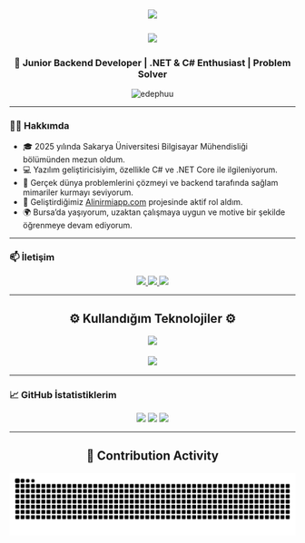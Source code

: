 <h1 align="center">
  <img src="https://readme-typing-svg.herokuapp.com/?font=Righteous&size=35&center=true&vCenter=true&width=500&height=70&duration=4000&lines=Hi+There!+👋;+I'm+Metehan+Dündar;" />
</h1>

<div id="header" align="center">
  <img src="https://y.yarn.co/04fa23b4-5567-47da-b30b-8ac529d45d19_text.gif" width="350"/>
</div>

<h3 align="center">🧠 Junior Backend Developer | .NET & C# Enthusiast | Problem Solver</h3>

<div align="center">
  <img src="https://komarev.com/ghpvc/?username=edephuu&label=Profile%20views&color=0e75b6&style=flat" alt="edephuu" />
</div>

---

### 🧑‍💻 Hakkımda

- 🎓 2025 yılında Sakarya Üniversitesi Bilgisayar Mühendisliği bölümünden mezun oldum.  
- 💻 Yazılım geliştiricisiyim, özellikle C# ve .NET Core ile ilgileniyorum.  
- 🧩 Gerçek dünya problemlerini çözmeyi ve backend tarafında sağlam mimariler kurmayı seviyorum.  
- 🚀 Geliştirdiğimiz [Alinirmiapp.com](https://alinirmiapp.com) projesinde aktif rol aldım.  
- 🌍 Bursa’da yaşıyorum, uzaktan çalışmaya uygun ve motive bir şekilde öğrenmeye devam ediyorum.

---

### 📫 İletişim

<div align="center"> 
  <a href="mailto:metehanndundar@hotmail.com">
    <img src="https://img.shields.io/badge/E-Mail-333333?style=for-the-badge&logo=gmail&logoColor=red" />
  </a>
  <a href="https://www.linkedin.com/in/metehanndundar/" target="_blank">
    <img src="https://img.shields.io/badge/LinkedIn-0077B5?style=for-the-badge&logo=linkedin&logoColor=white" />
  </a>
  <a href="https://github.com/EdepHuu" target="_blank">
    <img src="https://img.shields.io/badge/GitHub-181717?style=for-the-badge&logo=github&logoColor=white" />
  </a>
</div>

---

<h2 align="center">⚙️ Kullandığım Teknolojiler ⚙️</h2>
<div align="center">
<img src="https://skillicons.dev/icons?i=dotnet,cs,postman,git,mysql,firebase" /><br><br>
<img src="https://skillicons.dev/icons?i=javascript,java,python,bootstrap,html,css" />
</div>

---

### 📈 GitHub İstatistiklerim

<p align="center">
  <img height="170em" src="https://github-readme-stats.vercel.app/api?username=edephuu&show_icons=true&hide_border=true&theme=tokyonight&count_private=true"/>
  <img height="170em" src="https://github-readme-stats.vercel.app/api/top-langs/?username=edephuu&theme=tokyonight&hide_border=true&layout=compact"/>
  <img height="170em" src="https://github-readme-streak-stats.herokuapp.com/?user=edephuu&include_all_commits=true&hide_border=true&theme=tokyonight"/>
</p>

---

<div align="center">
  <h2>🐍 Contribution Activity</h2>
  <img alt="snake eating my contributions" src="https://raw.githubusercontent.com/EdepHuu/EdepHuu/output/github-contribution-grid-snake-dark.svg" />
</div>
